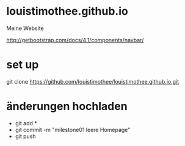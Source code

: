 # louistimothee.github.io
Meine Website

http://getbootstrap.com/docs/4.1/components/navbar/
# set up
git clone https://github.com/louistimothee/louistimothee.github.io.git

# änderungen hochladen
- git add *
- git commit -m "milestone01 leere Homepage"
- git push